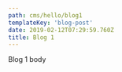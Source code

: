```yaml
---
path: cms/hello/blog1
templateKey: 'blog-post'
date: 2019-02-12T07:29:59.760Z
title: Blog 1
---
```

Blog 1 body
